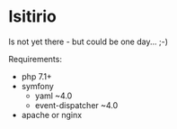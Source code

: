 # Isitirio

Is not yet there - but could be one day... ;-)

Requirements:
 * php 7.1+
 * symfony 
   * yaml ~4.0
   * event-dispatcher ~4.0
 * apache or nginx
 
 
